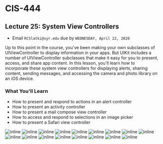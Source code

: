 # CIS-444 
## Lecture 25: System View Controllers

* Email `RCSlatki@syr.edu` due by `WEDNESDAY, April 22, 2020` 


Up to this point in the course, you've been making your own subclasses of UIViewController to display information in your apps. But UIKit includes a number of UIViewController subclasses that make it easy for you to present, access, and share app content.
In this lesson, you'll learn how to incorporate these system view controllers for displaying alerts, sharing content, sending messages, and accessing the camera and photo library on an iOS device.

### What You'll Learn

* How to present and respond to actions in an alert controller
* How to present an activity controller
* How to present a mail compose view controller
* How to access and respond to selections in an image picker
* How to present a Safari view controller

![inline](resources/L25-1.png)
![inline](resources/L25-2.png)
![inline](resources/L25-3.png)
![inline](resources/L25-4.png)
![inline](resources/L25-5.png)
![inline](resources/L25-6.png)
![inline](resources/L25-7.png)
![inline](resources/L25-8.png)
![inline](resources/L25-9.png)
![inline](resources/L25-10.png)
![inline](resources/L25-11.png)
![inline](resources/L25-12.png)
![inline](resources/L25-13.png)
![inline](resources/L25-14.png)
![inline](resources/L25-15.png)
![inline](resources/L25-16.png)
![inline](resources/L25-17.png)
